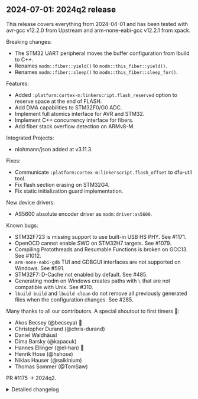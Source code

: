 ## 2024-07-01: 2024q2 release

This release covers everything from 2024-04-01 and has been tested with avr-gcc
v12.2.0 from Upstream and arm-none-eabi-gcc v12.2.1 from xpack.

Breaking changes:

- The STM32 UART peripheral moves the buffer configuration from lbuild to C++.
- Renames `modm::fiber::yield()` to `modm::this_fiber::yield()`.
- Renames `modm::fiber::sleep()` to `modm::this_fiber::sleep_for()`.

Features:

- Added `:platform:cortex-m:linkerscript.flash_reserved` option to reserve space
  at the end of FLASH.
- Add DMA capabilities to STM32F0/G0 ADC.
- Implement full atomics interface for AVR and STM32.
- Implement C++ concurrency interface for fibers.
- Add fiber stack overflow detection on ARMv8-M.

Integrated Projects:

- nlohmann/json added at v3.11.3.

Fixes:

- Communicate `:platform:cortex-m:linkerscript.flash_offset` to dfu-util tool.
- Fix flash section erasing on STM32G4.
- Fix static initialization guard implementation.

New device drivers:

- AS5600 absolute encoder driver as `modm:driver:as5600`.

Known bugs:

- STM32F723 is missing support to use built-in USB HS PHY. See #1171.
- OpenOCD cannot enable SWO on STM32H7 targets. See #1079.
- Compiling Protothreads and Resumable Functions is broken on GCC13. See #1012.
- `arm-none-eabi-gdb` TUI and GDBGUI interfaces are not supported on Windows.
  See #591.
- STM32F7: D-Cache not enabled by default. See #485.
- Generating modm on Windows creates paths with `\` that are not compatible with
  Unix. See #310.
- `lbuild build` and `lbuild clean` do not remove all previously generated files
  when the configuration changes. See #285.

Many thanks to all our contributors.
A special shoutout to first timers 🎉:

- Akos Becsey (@becseya) 🎉
- Christopher Durand (@chris-durand)
- Daniel Waldhäusl
- Dima Barsky (@kapacuk)
- Hannes Ellinger (@el-han) 🎉
- Henrik Hose (@hshose)
- Niklas Hauser (@salkinium)
- Thomas Sommer (@TomSaw)

PR #1175 -> 2024q2.

<details>
<summary>Detailed changelog</summary>

#### 2024-06-24: Move buffer configuration from lbuild to C++ for STM32

The buffer configuration is now implemented in C++.
Please replace any `modm::platform::U(s)artN` type with:

```cpp
using namespace modm::platform;
// Using only hardware buffers for Tx and Rx (both 1 symbol)
using UartN = BufferedUart<U(s)artHalN>;
// using only TX software buffer
using UartN = BufferedUart<U(s)artHalN, UartTxBuffer<512>>;
// using only RX software buffer
using UartN = BufferedUart<U(s)artHalN, UartRxBuffer<256>>;
// using both TX and RX software buffers
using UartN = BufferedUart<U(s)artHalN, UartTxBuffer<512>, UartRxBuffer<256>>;
```

PR #1156 -> cf7769b.  
Tested in hardware by @kapacuk and @salkinium.

#### 2024-06-17: Add AS5600 absolute encoder driver

PR #1166 -> 55c88ba.  
Tested in hardware by @tomsaw.

#### 2024-06-16: Add fiber stack overflow detection on ARMv8-M

PR #1168 -> 6be3199.  
Tested in hardware by @salkinium.

#### 2024-05-20: Implement concurrency interface for fibers

PR #1026 -> 39a9f4d.  
Tested in hardware by @salkinium.

#### 2024-05-20: Implement all atomics for AVR and STM32

PR #1164 -> 8a924f9.  
Tested in hardware by @salkinium.

#### 2024-05-19: Add DMA capabilities to STM32F0/G0 ADC

PR #1136 -> 901a3dc.  
Tested in hardware by @victorandrehc.

#### 2024-05-19: Fix STM32G4 flash erase

PR #1146 -> 71becdc.  
Tested in hardware by @hshose.

</details>
